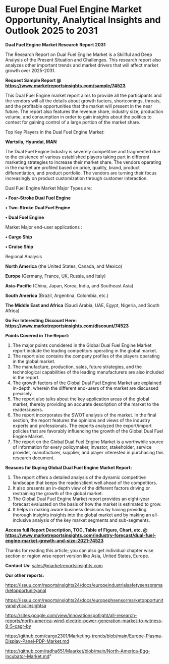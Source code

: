  # Europe Dual Fuel Engine Market Opportunity, Analytical Insights and Outlook 2025 to 2031

<strong>Dual Fuel Engine Market Research Report 2031</strong>

The Research Report on Dual Fuel Engine Market is a Skillful and Deep Analysis of the Present Situation and Challenges. This research report also analyzes other important trends and market drivers that will affect market growth over 2025-2031.

<strong>Request Sample Report @ <a href=https://www.marketreportsinsights.com/sample/74523>https://www.marketreportsinsights.com/sample/74523</a></strong>

This Dual Fuel Engine market report aims to provide all the participants and the vendors will all the details about growth factors, shortcomings, threats, and the profitable opportunities that the market will present in the near future. The report also features the revenue share, industry size, production volume, and consumption in order to gain insights about the politics to contest for gaining control of a large portion of the market share.

Top Key Players in the Dual Fuel Engine Market:

<strong>Wartsila, Hyundai, MAN</strong>

The Dual Fuel Engine Industry is severely competitive and fragmented due to the existence of various established players taking part in different marketing strategies to increase their market share. The vendors operating in the market are profiled based on price, quality, brand, product differentiation, and product portfolio. The vendors are turning their focus increasingly on product customization through customer interaction.

Dual Fuel Engine Market Major Types are:

<strong>• Four-Stroke Dual Fuel Engine

• Two-Stroke Dual Fuel Engine

• Dual Fuel Engine</strong>

Market Major end-user applications :

<strong>• Cargo Ship

• Cruise Ship</strong>

Regional Analysis

</u><strong><b>North America</b></strong> (the United States, Canada, and Mexico)

<strong><b>Europe </b></strong>(Germany, France, UK, Russia, and Italy)

<strong><b>Asia-Pacific</b></strong> (China, Japan, Korea, India, and Southeast Asia)

<strong><b>South America</b></strong> (Brazil, Argentina, Colombia, etc.)

<strong><b>The Middle East and Africa</b></strong> (Saudi Arabia, UAE, Egypt, Nigeria, and South Africa)

<strong>Go For Interesting Discount Here: <a href=https://www.marketreportsinsights.com/discount/74523>https://www.marketreportsinsights.com/discount/74523</a></strong>

<strong>Points Covered in The Report:</strong>
<ol>
  <li>The major points considered in the Global Dual Fuel Engine Market report include the leading competitors operating in the global market.</li>
  <li>The report also contains the company profiles of the players operating in the global market.</li>
  <li>The manufacture, production, sales, future strategies, and the technological capabilities of the leading manufacturers are also included in the report.</li>
  <li>The growth factors of the Global Dual Fuel Engine Market are explained in-depth, wherein the different end-users of the market are discussed precisely.</li>
  <li>The report also talks about the key application areas of the global market, thereby providing an accurate description of the market to the readers/users.</li>
  <li>The report incorporates the SWOT analysis of the market. In the final section, the report features the opinions and views of the industry experts and professionals. The experts analyzed the export/import policies that are favorably influencing the growth of the Global Dual Fuel Engine Market.</li>
  <li>The report on the Global Dual Fuel Engine Market is a worthwhile source of information for every policymaker, investor, stakeholder, service provider, manufacturer, supplier, and player interested in purchasing this research document.</li>
</ol>
<strong>Reasons for Buying Global Dual Fuel Engine Market Report:</strong>

<ol>
  <li>The report offers a detailed analysis of the dynamic competitive landscape that keeps the reader/client well ahead of the competitors.</li>
  <li>It also presents an in-depth view of the different factors driving or restraining the growth of the global market.</li>
  <li>The Global Dual Fuel Engine Market report provides an eight-year forecast evaluated on the basis of how the market is estimated to grow.</li>
  <li>It helps in making aware business decisions by having providing thorough insights insights into the global market and by making an all-inclusive analysis of the key market segments and sub-segments.</li>
</ol>
<strong>Access full Report Description, TOC, Table of Figure, Chart, etc. @ <a href=https://www.marketreportsinsights.com/industry-forecast/dual-fuel-engine-market-growth-and-size-2021-74523>https://www.marketreportsinsights.com/industry-forecast/dual-fuel-engine-market-growth-and-size-2021-74523</a></strong>


Thanks for reading this article; you can also get individual chapter wise section or region wise report version like Asia, United States, Europe.

<strong>Contact Us:</strong>
sales@marketreportsinsights.com

<strong>Our other reports:</strong>

<a href=https://issuu.com/reportsinsights24/docs/europeindustrialsafetysensorsmarketopportunityanal>https://issuu.com/reportsinsights24/docs/europeindustrialsafetysensorsmarketopportunityanal</a>

<a href=https://issuu.com/reportsinsights24/docs/europephsensormarketopportunityanalyticalinsightsa>https://issuu.com/reportsinsights24/docs/europephsensormarketopportunityanalyticalinsightsa</a>

<a href=https://sites.google.com/view/innovationspotlight/all-research-reports/north-america-wind-electric-power-generation-market-to-witness-8-5-cagr-by>https://sites.google.com/view/innovationspotlight/all-research-reports/north-america-wind-electric-power-generation-market-to-witness-8-5-cagr-by</a>

<a href=https://github.com/cargo2301/Marketing-trends/blob/main/Europe-Plasma-Display-Panel-PDP-Market.md>https://github.com/cargo2301/Marketing-trends/blob/main/Europe-Plasma-Display-Panel-PDP-Market.md</a>

<a href=https://github.com/radha651/Maarket/blob/main/North-America-Egg-Incubator-Market.md>https://github.com/radha651/Maarket/blob/main/North-America-Egg-Incubator-Market.md</a>"
